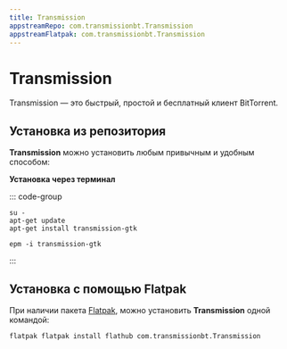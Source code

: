 ```yaml
---
title: Transmission
appstreamRepo: com.transmissionbt.Transmission
appstreamFlatpak: com.transmissionbt.Transmission
---
```


# Transmission

Transmission — это быстрый, простой и бесплатный клиент BitTorrent. 

## Установка из репозитория 

**Transmission** можно установить любым привычным и удобным способом:

<!--@include: ./parts/install/software-repo.md-->

**Установка через терминал**

::: code-group

```shell[apt-get]
su -
apt-get update
apt-get install transmission-gtk
```
```shell[epm]
epm -i transmission-gtk
```
:::

## Установка c помощью Flatpak

При наличии пакета [Flatpak](/flatpak), можно установить **Transmission** одной командой:

```shell
flatpak flatpak install flathub com.transmissionbt.Transmission
```

<!--@include: ./parts/install/software-flatpak.md-->